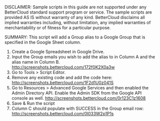 DISCLAIMER: Sample scripts in this guide are not supported under any BetterCloud standard support program or service. The sample scripts are provided AS IS without warranty of any kind. BetterCloud disclaims all implied warranties including, without limitation, any implied warranties of merchantability or of fitness for a particular purpose.

SUMMARY: This script will add a Group alias to a Google Group that is specified in the Google Sheet column.

1) Create a Google Spreadsheet in Google Drive.
2) Input the Group emails you wish to add the alias to in Column A and the alias name in Column B. http://screenshots.bettercloud.com/172f0K2X0a3w
3) Go to Tools > Script Editor.
4) Remove any existing code and add the code here: http://screenshots.bettercloud.com/1F2d1U0z041S
5) Go to Resources > Advanced Google Services and then enabled the Admin Directory API. Enable the Admin SDK from the Google API console as well. http://screenshots.bettercloud.com/0r123C1z1608
6) Save & Run the script
7) Column C should populate with SUCCESS in the Group email row: http://screenshots.bettercloud.com/0l033W2p1P1s
